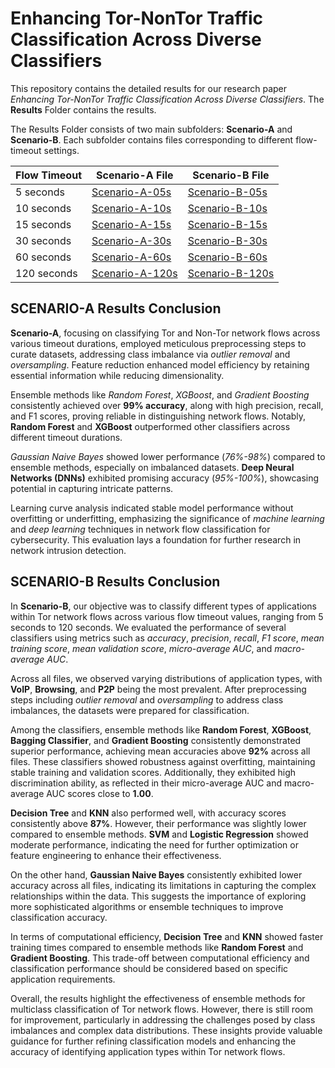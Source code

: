 # Enhancing Tor-NonTor Traffic Classification Across Diverse Classifiers
This repository contains the detailed results for our research paper *Enhancing Tor-NonTor Traffic Classification Across Diverse Classifiers*. The **Results** Folder contains the results.

The Results Folder consists of two main subfolders: **Scenario-A** and **Scenario-B**. Each subfolder contains files corresponding to different flow-timeout settings.

| Flow Timeout | Scenario-A File                            | Scenario-B File                            |
|--------------|--------------------------------------------|--------------------------------------------|
| 5 seconds   | [Scenario-A-05s](Results/Scenario-A/Scenario-A-05s.md)| [Scenario-B-05s](Results/Scenario-B/Scenario-B-05s.md)|
| 10 seconds   | [Scenario-A-10s](Results/Scenario-A/Scenario-A-10s.md)| [Scenario-B-10s](Results/Scenario-B/Scenario-B-10s.md)|
| 15 seconds   | [Scenario-A-15s](Results/Scenario-A/Scenario-A-15s.md)| [Scenario-B-15s](Results/Scenario-B/Scenario-B-15s.md)|
| 30 seconds   | [Scenario-A-30s](Results/Scenario-A/Scenario-A-30s.md)| [Scenario-B-30s](Results/Scenario-B/Scenario-B-30s.md)|
| 60 seconds   | [Scenario-A-60s](Results/Scenario-A/Scenario-A-60s.md)| [Scenario-B-60s](Results/Scenario-B/Scenario-B-60s.md)|
| 120 seconds  | [Scenario-A-120s](Results/Scenario-A/Scenario-A-120s.md)| [Scenario-B-120s](Results/Scenario-B/Scenario-B-120s.md)|


## SCENARIO-A Results Conclusion
**Scenario-A**, focusing on classifying Tor and Non-Tor network flows across various timeout durations, employed meticulous preprocessing steps to curate datasets, addressing class imbalance via *outlier removal* and *oversampling*. Feature reduction enhanced model efficiency by retaining essential information while reducing dimensionality.

Ensemble methods like *Random Forest*, *XGBoost*, and *Gradient Boosting* consistently achieved over **99% accuracy**, along with high precision, recall, and F1 scores, proving reliable in distinguishing network flows. Notably, **Random Forest** and **XGBoost** outperformed other classifiers across different timeout durations.

*Gaussian Naive Bayes* showed lower performance (*76%-98%*) compared to ensemble methods, especially on imbalanced datasets. **Deep Neural Networks (DNNs)** exhibited promising accuracy (*95%-100%*), showcasing potential in capturing intricate patterns.

Learning curve analysis indicated stable model performance without overfitting or underfitting, emphasizing the significance of *machine learning* and *deep learning* techniques in network flow classification for cybersecurity. This evaluation lays a foundation for further research in network intrusion detection.


## SCENARIO-B Results Conclusion

In **Scenario-B**, our objective was to classify different types of applications within Tor network flows across various flow timeout values, ranging from 5 seconds to 120 seconds. We evaluated the performance of several classifiers using metrics such as *accuracy*, *precision*, *recall*, *F1 score*, *mean training score*, *mean validation score*, *micro-average AUC*, and *macro-average AUC*.

Across all files, we observed varying distributions of application types, with **VoIP**, **Browsing**, and **P2P** being the most prevalent. After preprocessing steps including *outlier removal* and *oversampling* to address class imbalances, the datasets were prepared for classification.

Among the classifiers, ensemble methods like **Random Forest**, **XGBoost**, **Bagging Classifier**, and **Gradient Boosting** consistently demonstrated superior performance, achieving mean accuracies above **92%** across all files. These classifiers showed robustness against overfitting, maintaining stable training and validation scores. Additionally, they exhibited high discrimination ability, as reflected in their micro-average AUC and macro-average AUC scores close to **1.00**.

**Decision Tree** and **KNN** also performed well, with accuracy scores consistently above **87%**. However, their performance was slightly lower compared to ensemble methods. **SVM** and **Logistic Regression** showed moderate performance, indicating the need for further optimization or feature engineering to enhance their effectiveness.

On the other hand, **Gaussian Naive Bayes** consistently exhibited lower accuracy across all files, indicating its limitations in capturing the complex relationships within the data. This suggests the importance of exploring more sophisticated algorithms or ensemble techniques to improve classification accuracy.

In terms of computational efficiency, **Decision Tree** and **KNN** showed faster training times compared to ensemble methods like **Random Forest** and **Gradient Boosting**. This trade-off between computational efficiency and classification performance should be considered based on specific application requirements.

Overall, the results highlight the effectiveness of ensemble methods for multiclass classification of Tor network flows. However, there is still room for improvement, particularly in addressing the challenges posed by class imbalances and complex data distributions. These insights provide valuable guidance for further refining classification models and enhancing the accuracy of identifying application types within Tor network flows.

